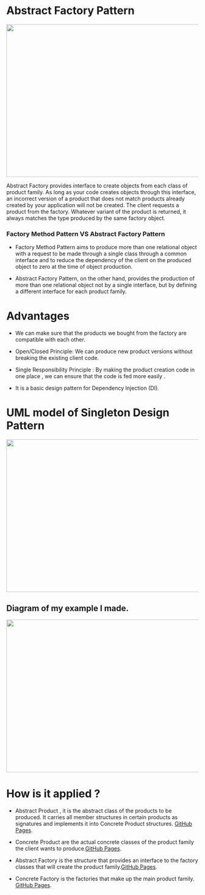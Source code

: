 # Abstract Factory Pattern

<img src="https://digitalpulsion.com/wp-content/uploads/Abstract-Factory-Design-Pattern-digitalpulsion-younes-rabdi.png" width="600" height="400">

Abstract Factory provides interface to create objects from each class of product family. As long as your code creates objects through this interface, an incorrect version of a product that does not match products already created by your application will not be created. The client requests a product from the factory. Whatever variant of the product is returned, it always matches the type produced by the same factory object.

### Factory Method Pattern  VS  Abstract Factory Pattern

- Factory Method Pattern aims to produce more than one relational object with a request to be made through a single class through a common interface and to reduce the dependency of the client on the produced object to zero at the time of object production.

- Abstract Factory Pattern, on the other hand, provides the production of more than one relational object not by a single interface, but by defining a different interface for each product family.

# Advantages
- We can make sure that the products we bought from the factory are compatible with each other.
 
- Open/Closed Principle: We can produce new product versions without breaking the existing client code.
 
- Single Responsibility Principle : By making the product creation code in one place , we can ensure that the code is fed more easily .
 
- It is a basic design pattern for Dependency Injection (DI).


# UML model of Singleton Design Pattern

<img src="https://sourcemaking.com/files/v2/content/patterns/Abstract_Factory.png" width="600" height="400">

## Diagram of my example I made.
<img src="https://user-images.githubusercontent.com/96787308/158037752-013a6dfb-33e8-428f-87ba-6fb2e6ba7de9.png" width="600" height="400">



# How is it applied ?

- Abstract Product , it is the abstract class of the products to be produced. It carries all member structures in certain products as signatures and implements it into Concrete Product structures. [GitHub Pages](https://github.com/oguzhanKomcu/Design_Patterns/tree/master/Creational_Patterns/Abstract_Factory_Pattern1/ModelInterface).

- Concrete Product are the actual concrete classes of the product family the client wants to produce.[GitHub Pages](https://github.com/oguzhanKomcu/Design_Patterns/tree/master/Creational_Patterns/Abstract_Factory_Pattern1/Model).
 
- Abstract Factory is the structure that provides an interface to the factory classes that will create the product family.[GitHub Pages](https://github.com/oguzhanKomcu/Design_Patterns/tree/master/Creational_Patterns/Abstract_Factory_Pattern1/Factory).

- Concrete Factory is the factories that make up the main product family. [GitHub Pages](https://github.com/oguzhanKomcu/Design_Patterns/tree/master/Creational_Patterns/Abstract_Factory_Pattern1/Factory).


